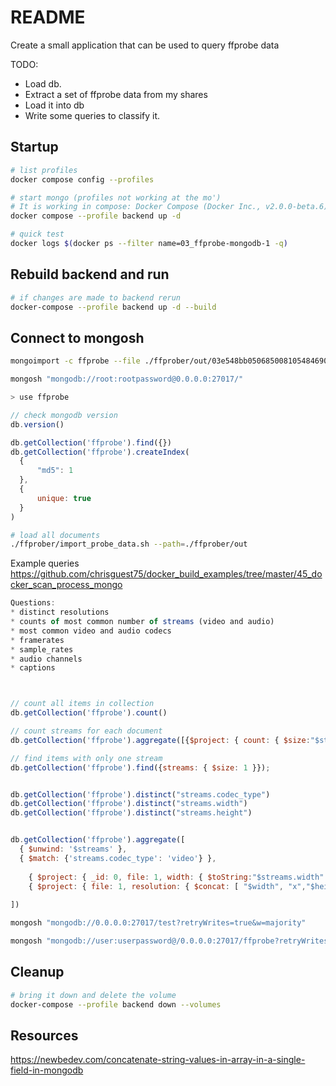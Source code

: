 # README

Create a small application that can be used to query ffprobe data

TODO:

* Load db.
* Extract a set of ffprobe data from my shares
* Load it into db
* Write some queries to classify it.  

## Startup

```sh
# list profiles
docker compose config --profiles               

# start mongo (profiles not working at the mo')
# It is working in compose: Docker Compose (Docker Inc., v2.0.0-beta.6) - Docker Desktop 3.5.2
docker compose --profile backend up -d 

# quick test
docker logs $(docker ps --filter name=03_ffprobe-mongodb-1 -q)
```

## Rebuild backend and run

```sh
# if changes are made to backend rerun
docker-compose --profile backend up -d --build
```

## Connect to mongosh

```sh
mongoimport -c ffprobe --file ./ffprober/out/03e548bb050685008105484690c578d2.json "mongodb://root:rootpassword@0.0.0.0:27017/ffprobe" --authenticationDatabase admin

mongosh "mongodb://root:rootpassword@0.0.0.0:27017/"

> use ffprobe
```

```js
// check mongodb version
db.version()

db.getCollection('ffprobe').find({})
db.getCollection('ffprobe').createIndex(
  {
      "md5": 1
  },
  {
      unique: true
  }
)
```

```sh
# load all documents
./ffprober/import_probe_data.sh --path=./ffprober/out      
```


Example queries https://github.com/chrisguest75/docker_build_examples/tree/master/45_docker_scan_process_mongo

```js
Questions:
* distinct resolutions
* counts of most common number of streams (video and audio)
* most common video and audio codecs
* framerates 
* sample_rates 
* audio channels
* captions



// count all items in collection
db.getCollection('ffprobe').count()

// count streams for each document
db.getCollection('ffprobe').aggregate([{$project: { count: { $size:"$streams" }}}])

// find items with only one stream
db.getCollection('ffprobe').find({streams: { $size: 1 }});


db.getCollection('ffprobe').distinct("streams.codec_type")
db.getCollection('ffprobe').distinct("streams.width")
db.getCollection('ffprobe').distinct("streams.height")


db.getCollection('ffprobe').aggregate([
  { $unwind: '$streams' },
  { $match: {'streams.codec_type': 'video'} },
    
    { $project: { _id: 0, file: 1, width: { $toString:"$streams.width" }, height: { $toString:"$streams.height" } } },     
    { $project: { file: 1, resolution: { $concat: [ "$width", "x","$height" ] } } }   
  
])


```







```sh
mongosh "mongodb://0.0.0.0:27017/test?retryWrites=true&w=majority" 

mongosh "mongodb://user:userpassword@/0.0.0.0:27017/ffprobe?retryWrites=true&w=majority"
```

## Cleanup

```sh
# bring it down and delete the volume
docker-compose --profile backend down --volumes
```

## Resources
https://newbedev.com/concatenate-string-values-in-array-in-a-single-field-in-mongodb